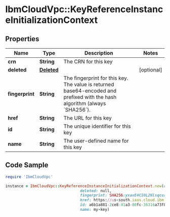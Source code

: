 # IbmCloudVpc::KeyReferenceInstanceInitializationContext

## Properties

Name | Type | Description | Notes
------------ | ------------- | ------------- | -------------
**crn** | **String** | The CRN for this key | 
**deleted** | [**Deleted**](Deleted.md) |  | [optional] 
**fingerprint** | **String** | The fingerprint for this key.  The value is returned base64-encoded and prefixed with the hash algorithm (always &#x60;SHA256&#x60;). | 
**href** | **String** | The URL for this key | 
**id** | **String** | The unique identifier for this key | 
**name** | **String** | The user-defined name for this key | 

## Code Sample

```ruby
require 'IbmCloudVpc'

instance = IbmCloudVpc::KeyReferenceInstanceInitializationContext.new(crn: crn:v1:bluemix:public:is:us-south:a/123456::key:a6b1a881-2ce8-41a3-80fc-36316a73f803,
                                 deleted: null,
                                 fingerprint: SHA256:yxavE4CIOL2NlsqcurRO3xGjkP6m/0mp8ugojH5yxlY,
                                 href: https://us-south.iaas.cloud.ibm.com/v1/keys/a6b1a881-2ce8-41a3-80fc-36316a73f803,
                                 id: a6b1a881-2ce8-41a3-80fc-36316a73f803,
                                 name: my-key)
```


